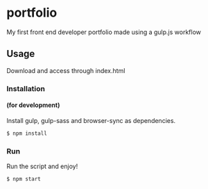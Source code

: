 # portfolio
My first front end developer portfolio made using a gulp.js workflow 

## Usage

Download and access through index.html

### Installation
#### (for development)

Install gulp, gulp-sass and browser-sync as dependencies.

```sh
$ npm install
```

### Run

Run the script and enjoy!

```sh
$ npm start
```
